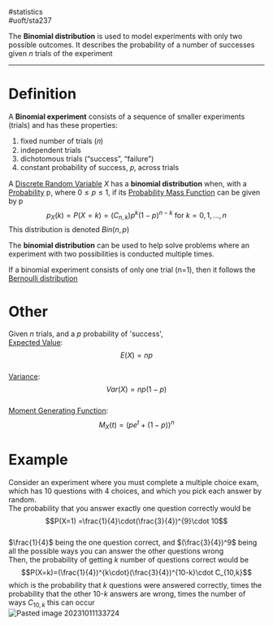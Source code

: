 #statistics  
#uoft/sta237 

The **Binomial distribution** is used to model experiments with only two possible outcomes. It describes the probability of a number of successes given $n$ trials of the experiment

---
# Definition
A **Binomial experiment** consists of a sequence of smaller experiments (trials) and has these properties:  
1. fixed number of trials (𝑛)  
2. independent trials  
3. dichotomous trials (“success”, “failure”)  
4. constant probability of success, 𝑝, across trials

A [Discrete Random Variable](Discrete%20Random%20Variable.md) *X* has a **binomial distribution** when, with a [Probability](Probability.md)  p, where $0 \leq p \leq 1$, if its [Probability Mass Function](Probability%20Mass%20Function.md) can be given by p$$p_{X}(k) =P(X=k) = (C_{n,k})p^{k}(1-p)^{n-k}\text{ for }k=0,1,...,n$$This distribution is denoted $Bin(n,p)$

The **binomial distribution** can be used to help solve problems where an experiment with two possibilities is conducted multiple times.

If a binomial experiment consists of only one trial (n=1), then it follows the [Bernoulli distribution](Bernoulli%20distribution.md)
# Other
Given $n$ trials, and a $p$ probability of 'success',  
[Expected Value](Expected%20Value.md):  
$$E(X)=np$$  
[Variance](Variance.md):  
$$Var(X)=np(1-p)$$  
[Moment Generating Function](Moment%20Generating%20Function.md): $$M_{X}(t)=(pe^t+(1-p))^n$$



# Example
Consider an experiment where you must complete a multiple choice exam, which has 10 questions with 4 choices, and which you pick each answer by random.  
The probability that you answer exactly one question correctly would be $$P(X=1) =\frac{1}{4}\cdot(\frac{3}{4})^{9}\cdot 10$$  
$\frac{1}{4}$ being the one question correct, and $(\frac{3}{4})^9$ being all the possible ways you can answer the other questions wrong  
Then, the probability of getting *k* number of questions correct would be $$P(X=k)=(\frac{1}{4})^{k\cdot}(\frac{3}{4})^{10-k}\cdot C_{10,k}$$which is the probability that *k* questions were answered correctly, times the probability that the other 10-*k* answers are wrong, times the number of ways $C_{10,k}$ this can occur  
![Pasted image 20231011133724](Pasted%20image%2020231011133724.png)